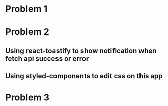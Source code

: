 # Problem 1

# Problem 2

## Using react-toastify to show notification when fetch api success or error

## Using styled-components to edit css on this app

# Problem 3
